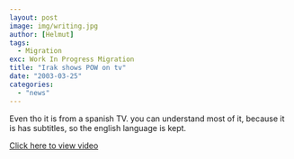 ```yaml
---
layout: post
image: img/writing.jpg
author: [Helmut]
tags:
  - Migration
exc: Work In Progress Migration
title: "Irak shows POW on tv"
date: "2003-03-25"
categories: 
  - "news"
---
```


Even tho it is from a spanish TV. you can understand most of it, because it is has subtitles, so the english language is kept.

[Click here to view video](http://www.todito.com/cgi-bin/video2B/Buscar/videopromo.p)
